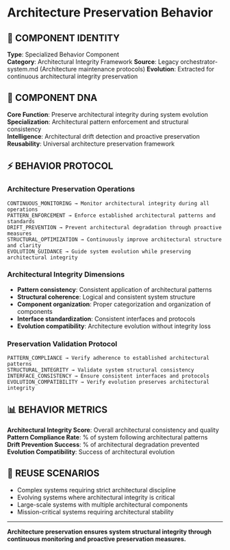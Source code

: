 # Architecture Preservation Behavior

## 🎯 COMPONENT IDENTITY
**Type**: Specialized Behavior Component  
**Category**: Architectural Integrity Framework
**Source**: Legacy orchestrator-system.md (Architecture maintenance protocols)
**Evolution**: Extracted for continuous architectural integrity preservation

## 🧬 COMPONENT DNA
**Core Function**: Preserve architectural integrity during system evolution  
**Specialization**: Architectural pattern enforcement and structural consistency  
**Intelligence**: Architectural drift detection and proactive preservation
**Reusability**: Universal architecture preservation framework

## ⚡ BEHAVIOR PROTOCOL

### Architecture Preservation Operations
```
CONTINUOUS_MONITORING → Monitor architectural integrity during all operations
PATTERN_ENFORCEMENT → Enforce established architectural patterns and standards
DRIFT_PREVENTION → Prevent architectural degradation through proactive measures
STRUCTURAL_OPTIMIZATION → Continuously improve architectural structure and clarity
EVOLUTION_GUIDANCE → Guide system evolution while preserving architectural integrity
```

### Architectural Integrity Dimensions
- **Pattern consistency**: Consistent application of architectural patterns
- **Structural coherence**: Logical and consistent system structure
- **Component organization**: Proper categorization and organization of components
- **Interface standardization**: Consistent interfaces and protocols
- **Evolution compatibility**: Architecture evolution without integrity loss

### Preservation Validation Protocol
```
PATTERN_COMPLIANCE → Verify adherence to established architectural patterns
STRUCTURAL_INTEGRITY → Validate system structural consistency
INTERFACE_CONSISTENCY → Ensure consistent interfaces and protocols
EVOLUTION_COMPATIBILITY → Verify evolution preserves architectural integrity
```

## 📊 BEHAVIOR METRICS
**Architectural Integrity Score**: Overall architectural consistency and quality  
**Pattern Compliance Rate**: % of system following architectural patterns  
**Drift Prevention Success**: % of architectural degradation prevented  
**Evolution Compatibility**: Success of architectural evolution

## 🎯 REUSE SCENARIOS
- Complex systems requiring strict architectural discipline
- Evolving systems where architectural integrity is critical
- Large-scale systems with multiple architectural components
- Mission-critical systems requiring architectural stability

---
**Architecture preservation ensures system structural integrity through continuous monitoring and proactive preservation measures.**